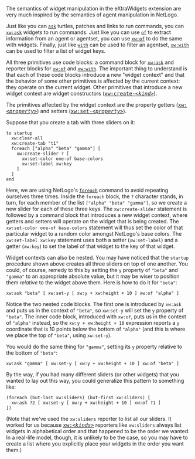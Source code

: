 The semantics of widget manipulation in the eXtraWidgets extension are very much inspired by the semantics of agent manipulation in NetLogo.

Just like you can [`ask`](http://ccl.northwestern.edu/netlogo/docs/dictionary.html#ask) turtles, patches and links to run commands, you can [`xw:ask`](Primitives#xwask) widgets to run commands. Just like you can use [`of`](http://ccl.northwestern.edu/netlogo/docs/dictionary.html#of) to extract information from an agent or agentset, you can use [`xw:of`](Primitives#xwof) to do the same with widgets. Finally, just like [`with`](http://ccl.northwestern.edu/netlogo/docs/dictionary.html#with) can be used to filter an agentset, [`xw:with`](Primitives#xwwith) can be used to filter a list of widget keys.

All three primitives use code blocks: a command block for [`xw:ask`](Primitives#xwask) and reporter blocks for [`xw:of`](Primitives#xwof) and [`xw:with`](Primitives#xwwith). The important thing to understand is that each of these code blocks introduce a new "widget context" and that the behavior of some other primitives is affected by the current context: they operate on the current widget. Other primitives that introduce a new widget context are widget constructors ([<tt>xw:create-<i>&lt;kind&gt;</i></tt>](Primitives#xwcreate-kind)).

The primitives affected by the widget context are the property getters ([<tt>xw:<i>&lt;property&gt;</i></tt>](Primitives#xwproperty)) and setters ([<tt>xw:set-<i>&lt;property&gt;</i></tt>](Primitives#xwset-property)).

Suppose that you create a tab with three sliders on it:

    to startup
      xw:clear-all
      xw:create-tab "t1"
      foreach ["alpha" "beta" "gamma"] [
        xw:create-slider ? [
          xw:set-color one-of base-colors
          xw:set-label xw:key
        ]
      ]
    end

Here, we are using NetLogo's [`foreach`](http://ccl.northwestern.edu/netlogo/docs/dictionary.html#foreach) command to avoid repeating ourselves three times. Inside the `foreach` block, the `?` character stands, in turn, for each member of the list `["alpha" "beta" "gamma"]`, so we create a new slider for each of these three keys. The `xw:create-slider` statement is followed by a command block that introduces a new widget context, where getters and setters will operate on the widget that is being created. The `xw:set-color one-of base-colors` statement will thus set the color of that particular widget to a random color amongst NetLogo's base colors. The `xw:set-label xw:key` statement uses both a setter (`xw:set-label`) and a getter (`xw:key`) to set the label of that widget to the key of that widget.

Widget contexts can also be nested. You may have noticed that the `startup` procedure shown above creates all three sliders on top of one another. You could, of course, remedy to this by setting the `y` property of `"beta"` and `"gamma"` to an appropriate absolute value, but it may be wiser to position them _relative_ to the widget above them. Here is how to do it for `"beta"`:

    xw:ask "beta" [ xw:set-y [ xw:y + xw:height + 10 ] xw:of "alpha" ]

Notice the two nested code blocks. The first one is introduced by `xw:ask` and puts us in the context of `"beta"`, so `xw:set-y` will set the `y` property of `"beta"`. The inner code block, introduced with `xw:of`, puts us in the context of `"alpha"` instead, so the `xw:y + xw:height + 10` expression reports a `y` coordinate that is 10 points below the bottom of `"alpha"` (and this is where we place the top of `"beta"`, using `xw:set-y`).

You would do the same thing for `"gamma"`, setting its `y` property relative to the bottom of `"beta"`:

    xw:ask "gamma" [ xw:set-y [ xw:y + xw:height + 10 ] xw:of "beta" ]

By the way, if you had many different sliders (or other widgets) that you wanted to lay out this way, you could generalize this pattern to something like:

    (foreach (but-last xw:sliders) (but-first xw:sliders) [
      xw:ask ?2 [ xw:set-y [ xw:y + xw:height + 10 ] xw:of ?1 ]
    ])

(Note that we've used the `xw:sliders` reporter to list all our sliders. It worked for us because [<tt>xw:<i>&lt;kinds&gt;</i></tt>](Primitives#xwkinds) reporters like `xw:sliders` always list widgets in alphabetical order and that happened to be the order we wanted. In a real-life model, though, it is unlikely to be the case, so you may have to create a list where you explicitly place your widgets in the order you want them.)